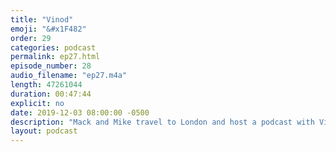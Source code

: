 ```yaml
---
title: "Vinod"
emoji: "&#x1F482"
order: 29
categories: podcast
permalink: ep27.html
episode_number: 28
audio_filename: "ep27.m4a"
length: 47261044
duration: 00:47:44
explicit: no
date: 2019-12-03 08:00:00 -0500
description: "Mack and Mike travel to London and host a podcast with Vinod."
layout: podcast
---
```


